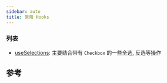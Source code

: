 ```yaml
---
sidebar: auto
title: 常用 Hooks
---
```


### 列表

- [useSelections](/hooks/useSelections/): 主要结合带有 `Checkbox` 的一些全选, 反选等操作

## 参考

<!-- https://juejin.im/post/6847902223918170126#heading-12 -->
<!-- https://juejin.im/post/6844904074433789959 自定义 hooks -->
<!-- https://juejin.im/user/4089838988440024/posts: 微医前端 -->
